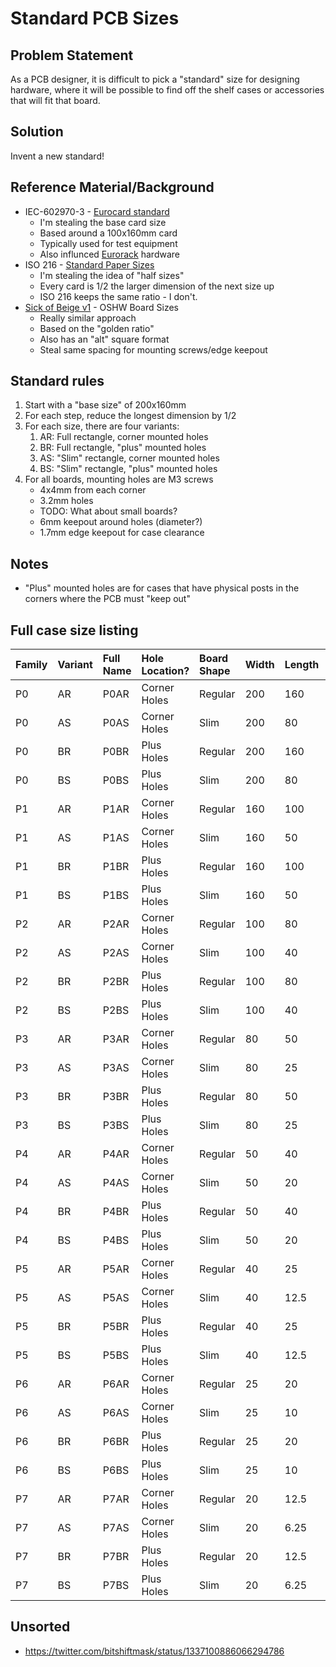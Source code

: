 # Standard PCB Sizes

## Problem Statement

As a PCB designer, it is difficult to pick a "standard" size for designing hardware, where it will be possible to find off the shelf cases or accessories that will fit that board.

## Solution

Invent a new standard!

## Reference Material/Background

* IEC-602970-3 - [Eurocard standard]
    * I'm stealing the base card size
    * Based around a 100x160mm card
    * Typically used for test equipment
    * Also influnced [Eurorack] hardware
* ISO 216 - [Standard Paper Sizes]
    * I'm stealing the idea of "half sizes"
    * Every card is 1/2 the larger dimension of the next size up
    * ISO 216 keeps the same ratio - I don't.
* [Sick of Beige v1] - OSHW Board Sizes
    * Really similar approach
    * Based on the "golden ratio"
    * Also has an "alt" square format
    * Steal same spacing for mounting screws/edge keepout

[Eurocard standard]: https://en.wikipedia.org/wiki/Eurocard_%28printed_circuit_board%29
[Standard Paper Sizes]: https://en.wikipedia.org/wiki/ISO_216
[Sick of Beige v1]: http://dangerousprototypes.com/docs/Sick_of_Beige_standard_PCB_sizes_v1.0
[Eurorack]: https://en.wikipedia.org/wiki/Eurorack

## Standard rules

1. Start with a "base size" of 200x160mm
2. For each step, reduce the longest dimension by 1/2
3. For each size, there are four variants:
    1. AR: Full rectangle, corner mounted holes
    2. BR: Full rectangle, "plus" mounted holes
    3. AS: "Slim" rectangle, corner mounted holes
    4. BS: "Slim" rectangle, "plus" mounted holes
4. For all boards, mounting holes are M3 screws
    * 4x4mm from each corner
    * 3.2mm holes
    * TODO: What about small boards?
    * 6mm keepout around holes (diameter?)
    * 1.7mm edge keepout for case clearance

## Notes

* "Plus" mounted holes are for cases that have physical posts in the corners where the PCB must "keep out"

## Full case size listing

| Family | Variant | Full Name | Hole Location? | Board Shape | Width | Length | cm^2 |
| :--    | :--     | :--       | :--            | :--         | :--   | :--    | :--  |
| P0     | AR      | P0AR      | Corner Holes   | Regular     | 200   | 160    | 320  |
| P0     | AS      | P0AS      | Corner Holes   | Slim        | 200   | 80     | 160  |
| P0     | BR      | P0BR      | Plus Holes     | Regular     | 200   | 160    | 320  |
| P0     | BS      | P0BS      | Plus Holes     | Slim        | 200   | 80     | 160  |
| P1     | AR      | P1AR      | Corner Holes   | Regular     | 160   | 100    | 160  |
| P1     | AS      | P1AS      | Corner Holes   | Slim        | 160   | 50     | 80   |
| P1     | BR      | P1BR      | Plus Holes     | Regular     | 160   | 100    | 160  |
| P1     | BS      | P1BS      | Plus Holes     | Slim        | 160   | 50     | 80   |
| P2     | AR      | P2AR      | Corner Holes   | Regular     | 100   | 80     | 80   |
| P2     | AS      | P2AS      | Corner Holes   | Slim        | 100   | 40     | 40   |
| P2     | BR      | P2BR      | Plus Holes     | Regular     | 100   | 80     | 80   |
| P2     | BS      | P2BS      | Plus Holes     | Slim        | 100   | 40     | 40   |
| P3     | AR      | P3AR      | Corner Holes   | Regular     | 80    | 50     | 40   |
| P3     | AS      | P3AS      | Corner Holes   | Slim        | 80    | 25     | 20   |
| P3     | BR      | P3BR      | Plus Holes     | Regular     | 80    | 50     | 40   |
| P3     | BS      | P3BS      | Plus Holes     | Slim        | 80    | 25     | 20   |
| P4     | AR      | P4AR      | Corner Holes   | Regular     | 50    | 40     | 20   |
| P4     | AS      | P4AS      | Corner Holes   | Slim        | 50    | 20     | 10   |
| P4     | BR      | P4BR      | Plus Holes     | Regular     | 50    | 40     | 20   |
| P4     | BS      | P4BS      | Plus Holes     | Slim        | 50    | 20     | 10   |
| P5     | AR      | P5AR      | Corner Holes   | Regular     | 40    | 25     | 10   |
| P5     | AS      | P5AS      | Corner Holes   | Slim        | 40    | 12.5   | 5    |
| P5     | BR      | P5BR      | Plus Holes     | Regular     | 40    | 25     | 10   |
| P5     | BS      | P5BS      | Plus Holes     | Slim        | 40    | 12.5   | 5    |
| P6     | AR      | P6AR      | Corner Holes   | Regular     | 25    | 20     | 5    |
| P6     | AS      | P6AS      | Corner Holes   | Slim        | 25    | 10     | 2.5  |
| P6     | BR      | P6BR      | Plus Holes     | Regular     | 25    | 20     | 5    |
| P6     | BS      | P6BS      | Plus Holes     | Slim        | 25    | 10     | 2.5  |
| P7     | AR      | P7AR      | Corner Holes   | Regular     | 20    | 12.5   | 2.5  |
| P7     | AS      | P7AS      | Corner Holes   | Slim        | 20    | 6.25   | 1.25 |
| P7     | BR      | P7BR      | Plus Holes     | Regular     | 20    | 12.5   | 2.5  |
| P7     | BS      | P7BS      | Plus Holes     | Slim        | 20    | 6.25   | 1.25 |

## Unsorted

* https://twitter.com/bitshiftmask/status/1337100886066294786
